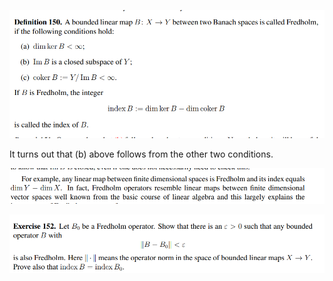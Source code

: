 ![](attachments/Pasted%20image%2020210613131507.png)

It turns out that (b) above follows from the other two conditions.

![](attachments/Pasted%20image%2020210613131550.png)

![](attachments/Pasted%20image%2020210613131606.png)